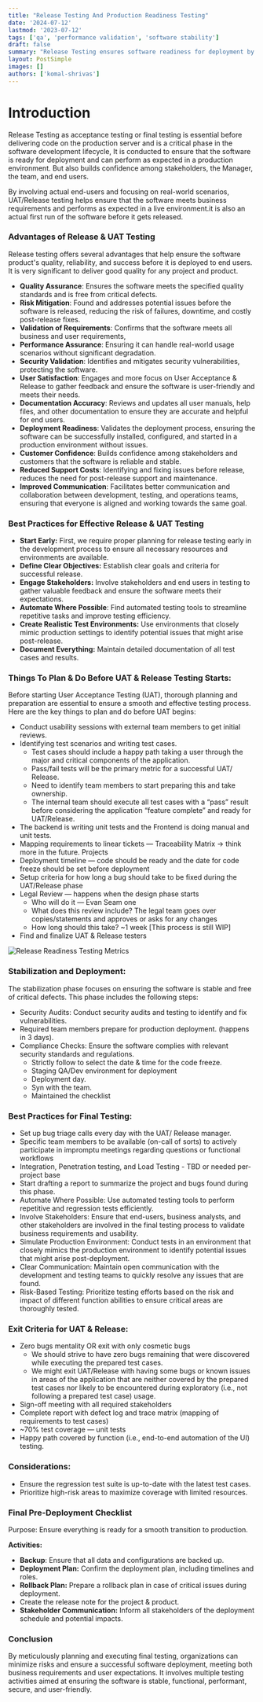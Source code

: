 ```yaml
---
title: "Release Testing And Production Readiness Testing"
date: '2024-07-12'
lastmod: '2023-07-12'
tags: ['qa', 'performance validation', 'software stability']
draft: false
summary: "Release Testing ensures software readiness for deployment by validating performance, quality, and user satisfaction in a production-like environment."
layout: PostSimple
images: []
authors: ['komal-shrivas']
---
```


# Introduction

Release Testing as acceptance testing or final testing is essential before delivering code on the production server and is a critical phase in the software development lifecycle, It is conducted to ensure that the software is ready for deployment and can perform as expected in a production environment. But also builds confidence among stakeholders, the Manager, the team, and end users.

By involving actual end-users and focusing on real-world scenarios, UAT/Release testing helps ensure that the software meets business requirements and performs as expected in a live environment.it is also an actual first run of the software before it gets released.

### **Advantages of Release & UAT Testing**

Release testing offers several advantages that help ensure the software product's quality, reliability, and success before it is deployed to end users. It is very significant to deliver good quality for any project and product.

- **Quality Assurance**: Ensures the software meets the specified quality standards and is free from critical defects.
- **Risk Mitigation**: Found and addresses potential issues before the software is released, reducing the risk of failures, downtime, and costly post-release fixes.
- **Validation of Requirements**: Confirms that the software meets all business and user requirements,
- **Performance Assurance**: Ensuring it can handle real-world usage scenarios without significant degradation.
- **Security Validation**: Identifies and mitigates security vulnerabilities, protecting the software.
- **User Satisfaction**: Engages and more focus on User Acceptance & Release to gather feedback and ensure the software is user-friendly and meets their needs.
- **Documentation Accuracy**: Reviews and updates all user manuals, help files, and other documentation to ensure they are accurate and helpful for end users.
- **Deployment Readiness**: Validates the deployment process, ensuring the software can be successfully installed, configured, and started in a production environment without issues.
- **Customer Confidence**: Builds confidence among stakeholders and customers that the software is reliable and stable.
- **Reduced Support Costs**: Identifying and fixing issues before release, reduces the need for post-release support and maintenance.
- **Improved Communication**: Facilitates better communication and collaboration between development, testing, and operations teams, ensuring that everyone is aligned and working towards the same goal.

### **Best Practices for Effective Release & UAT Testing**

- **Start Early:** First, we require proper planning for release testing early in the development process to ensure all necessary resources and environments are available.
- **Define Clear Objectives:** Establish clear goals and criteria for successful release.
- **Engage Stakeholders:** Involve stakeholders and end users in testing to gather valuable feedback and ensure the software meets their expectations.
- **Automate Where Possible**: Find automated testing tools to streamline repetitive tasks and improve testing efficiency.
- **Create Realistic Test Environments:** Use environments that closely mimic production settings to identify potential issues that might arise post-release.
- **Document Everything:** Maintain detailed documentation of all test cases and results.

### **Things To Plan & Do Before UAT & Release Testing Starts:**

Before starting User Acceptance Testing (UAT), thorough planning and preparation are essential to ensure a smooth and effective testing process. Here are the key things to plan and do before UAT begins:

- Conduct usability sessions with external team members to get initial reviews.
- Identifying test scenarios and writing test cases.
    - Test cases should include a happy path taking a user through the major and critical components of the application.
    - Pass/fail tests will be the primary metric for a successful UAT/ Release.
    - Need to identify team members to start preparing this and take ownership.
    - The internal team should execute all test cases with a “pass” result before considering the application “feature complete” and ready for UAT/Release.
- The backend is writing unit tests and the Frontend is doing manual and unit tests.
- Mapping requirements to linear tickets — Traceability Matrix → think more in the future. Projects
- Deployment timeline — code should be ready and the date for code freeze should be set before deployment
- Setup criteria for how long a bug should take to be fixed during the UAT/Release phase
- Legal Review — happens when the design phase starts
    - Who will do it — Evan Seam one
    - What does this review include? The legal team goes over copies/statements and approves or asks for any changes
    - How long should this take? ~1 week [This process is still WIP]
- Find and finalize UAT & Release testers

![Release Readiness Testing Metrics](/static/images/blogs/testing/release-testing-and-production-readiness-testing/release-readiness-testing-metrics.png "Release Readiness Testing Metrics")

### **Stabilization and Deployment:**

The stabilization phase focuses on ensuring the software is stable and free of critical defects. This phase includes the following steps:

- Security Audits: Conduct security audits and testing to identify and fix vulnerabilities.
- Required team members prepare for production deployment. (happens in 3 days).
- Compliance Checks: Ensure the software complies with relevant security standards and regulations.
    - Strictly follow to select the date & time for the code freeze.
    - Staging QA/Dev environment for deployment
    - Deployment day.
    - Syn with the team.
    - Maintained the checklist

### **Best Practices for Final Testing:**

- Set up bug triage calls every day with the UAT/ Release manager.
- Specific team members to be available (on-call of sorts) to actively participate in impromptu meetings regarding questions or functional workflows
- Integration, Penetration testing, and Load Testing - TBD or needed per-project base
- Start drafting a report to summarize the project and bugs found during this phase.
- Automate Where Possible: Use automated testing tools to perform repetitive and regression tests efficiently.
- Involve Stakeholders: Ensure that end-users, business analysts, and other stakeholders are involved in the final testing process to validate business requirements and usability.
- Simulate Production Environment: Conduct tests in an environment that closely mimics the production environment to identify potential issues that might arise post-deployment.
- Clear Communication: Maintain open communication with the development and testing teams to quickly resolve any issues that are found.
- Risk-Based Testing: Prioritize testing efforts based on the risk and impact of different function abilities to ensure critical areas are thoroughly tested.

### **Exit Criteria for UAT & Release:**

- Zero bugs mentality OR exit with only cosmetic bugs
    - We should strive to have zero bugs remaining that were discovered while executing the prepared test cases.
    - We might exit UAT/Release with having some bugs or known issues in areas of the application that are neither covered by the prepared test cases nor likely to be encountered during exploratory (i.e., not following a prepared test case) usage.
- Sign-off meeting with all required stakeholders
- Complete report with defect log and trace matrix (mapping of requirements to test cases)
- ~70% test coverage — unit tests
- Happy path covered by function (i.e., end-to-end automation of the UI) testing.

### **Considerations:**

- Ensure the regression test suite is up-to-date with the latest test cases.
- Prioritize high-risk areas to maximize coverage with limited resources.

### **Final Pre-Deployment Checklist**

Purpose: Ensure everything is ready for a smooth transition to production.

**Activities:**

- **Backup**: Ensure that all data and configurations are backed up.
- **Deployment Plan:** Confirm the deployment plan, including timelines and roles.
- **Rollback Plan:** Prepare a rollback plan in case of critical issues during deployment.
- Create the release note for the project & product.
- **Stakeholder Communication:** Inform all stakeholders of the deployment schedule and potential impacts.

### **Conclusion**

By meticulously planning and executing final testing, organizations can minimize risks and ensure a successful software deployment, meeting both business requirements and user expectations. It involves multiple testing activities aimed at ensuring the software is stable, functional, performant, secure, and user-friendly.
